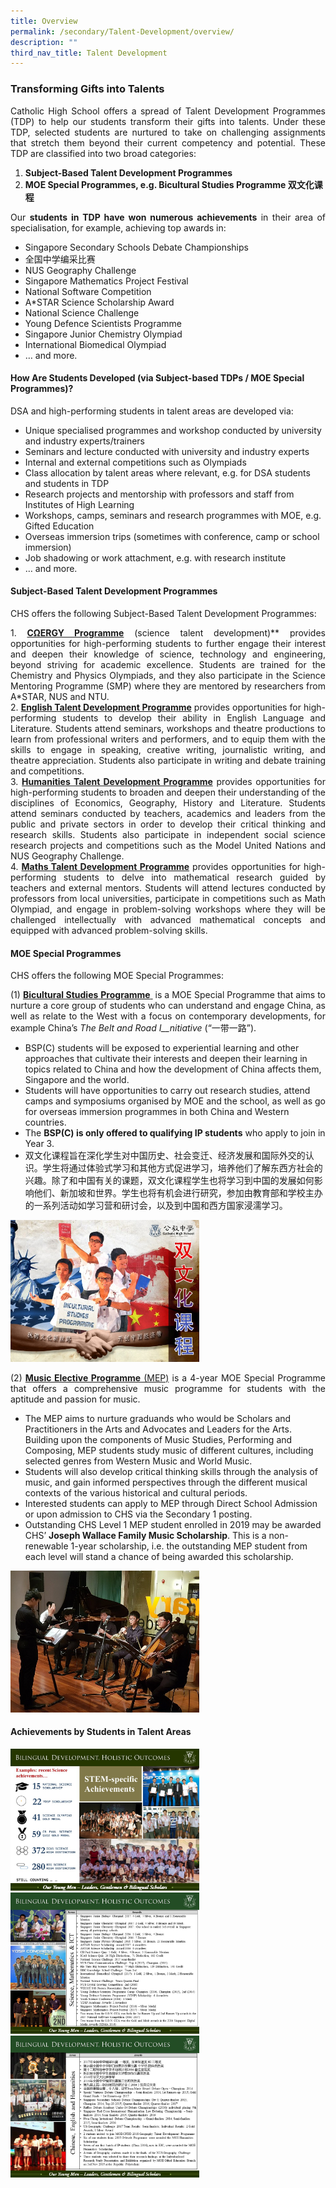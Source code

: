 ```yaml
---
title: Overview
permalink: /secondary/Talent-Development/overview/
description: ""
third_nav_title: Talent Development
---
```

### Transforming Gifts into Talents
<style>
p {text-align: justify;}
</style>
Catholic High School offers a spread of Talent Development Programmes (TDP) to help our students transform their gifts into talents. Under these TDP, selected students are nurtured to take on challenging assignments that stretch them beyond their current competency and potential. These TDP are classified into two broad categories:

1.  **Subject-Based Talent Development Programmes**
2.  **MOE Special Programmes, e.g. Bicultural Studies Programme&nbsp;双文化课程**

Our&nbsp;**students in TDP have won numerous achievements**&nbsp;in their area of specialisation, for example, achieving top awards in:

*   Singapore Secondary Schools Debate Championships
*   全国中学编采比赛
*   NUS Geography Challenge
*   Singapore Mathematics Project Festival
*   National Software Competition
*   A\*STAR Science Scholarship Award
*   National Science Challenge
*   Young Defence Scientists Programme
*   Singapore Junior Chemistry Olympiad
*   International Biomedical Olympiad
*   … and more.

#### How Are Students Developed (via Subject-based TDPs / MOE Special Programmes)?

DSA and high-performing students in talent areas are developed via:

*   Unique specialised programmes and workshop&nbsp;conducted by university and industry experts/trainers
*   Seminars and lecture conducted&nbsp;with university and industry experts
*   Internal and external competitions such as Olympiads
*   Class allocation&nbsp;by talent areas where relevant,&nbsp;e.g. for DSA students and students in TDP
*   Research&nbsp;projects and mentorship with professors and staff from Institutes of High Learning
*   Workshops, camps, seminars and research programmes with MOE, e.g. Gifted Education
*   Overseas immersion trips (sometimes with conference, camp or school immersion)
*   Job shadowing or work attachment, e.g. with research institute
*   … and more.

#### Subject-Based Talent Development Programmes

CHS offers the following Subject-Based Talent Development Programmes:

1\.  [**CΩERGY Programme**](/secondary/Talent-Development/cnergy-programme/)&nbsp;(science talent development)**&nbsp;provides opportunities for high-performing students to further engage their interest and deepen their knowledge of science, technology and engineering, beyond striving for academic excellence. Students are trained for the Chemistry and Physics Olympiads, and they also participate in the Science Mentoring Programme (SMP) where they are mentored by researchers from A\*STAR, NUS and NTU.<br>
2.  [**English Talent Development Programme**](/secondary/Talent-Development/english-talent-development-programme/)&nbsp;provides opportunities for high-performing students to develop their ability in English Language and Literature. Students attend seminars, workshops and theatre productions to learn from professional writers and performers, and to equip them with the skills to engage in speaking, creative writing, journalistic writing, and theatre appreciation. Students also participate in writing and debate&nbsp;training and competitions.<br>
3.  [**Humanities Talent Development Programme**](secondary/Talent-Development/humanities-tdp/)&nbsp;provides opportunities for high-performing students to broaden and deepen their understanding of the disciplines of Economics, Geography, History and Literature. Students attend seminars conducted by teachers, academics and leaders from the public and private sectors in order to develop their critical thinking and research skills. Students also participate in independent social science research projects and competitions such as the Model United Nations and NUS Geography Challenge.<br>
4.  [**Maths Talent Development Programme**](/secondary/Talent-Development/maths-tdp/)&nbsp;provides opportunities for high-performing students to delve into mathematical research guided by teachers and external mentors. Students will attend lectures conducted by professors from local universities, participate in competitions such as Math Olympiad, and engage in problem-solving workshops where they will be challenged intellectually with advanced mathematical concepts and equipped with advanced problem-solving skills.

#### MOE Special Programmes

CHS offers the following MOE Special Programmes:

(1)&nbsp;[**Bicultural Studies**&nbsp;**Programme**&nbsp;](secondary/Talent-Development/bicultural-studies-programme/)&nbsp;is a MOE Special Programme that aims to nurture a core group of students who can understand and engage China, as well as relate to the West with a focus on contemporary developments, for example China’s&nbsp;_The Belt and Road_&nbsp;_I__nitiative_&nbsp;(“一带一路”).

*   BSP(C) students will be exposed to experiential learning and other approaches that cultivate their interests and deepen their learning in topics related to China and how the development of China affects them, Singapore and the world.
*   Students will have opportunities to carry out research studies, attend camps and symposiums organised by MOE and the school, as well as go for overseas immersion programmes in both China and Western countries.
*   The&nbsp;**BSP(C) is&nbsp;only offered to qualifying IP students**&nbsp;who apply to join in Year 3.
*   双文化课程旨在深化学生对中国历史、社会变迁、经济发展和国际外交的认识。学生将通过体验式学习和其他方式促进学习，培养他们了解东西方社会的兴趣。除了和中国有关的课题，双文化课程学生也将学习到中国的发展如何影响他们、新加坡和世界。学生也将有机会进行研究，参加由教育部和学校主办的一系列活动如学习营和研讨会，以及到中国和西方国家浸濡学习。

<img src="/images/tdps.png" style="width:60%">

(2)&nbsp;[**Music Elective Programme**&nbsp;(MEP)](/secondary/Talent-Development/music-elective-programme/)&nbsp;is a 4-year MOE Special Programme that offers a comprehensive music programme for students with the aptitude and passion for music.

*   The MEP&nbsp;aims to nurture graduands who would be Scholars and Practitioners in the Arts and Advocates and Leaders for the Arts.&nbsp; Building upon the components of Music Studies, Performing and Composing, MEP students study music of different cultures, including selected genres from Western Music and World Music.
*   Students will also develop critical thinking skills through the analysis of music, and gain informed perspectives through the different musical contexts of the various historical and cultural periods.
*   Interested students can apply to MEP through Direct School Admission or upon admission to CHS via the Secondary 1 posting.
*   Outstanding CHS Level 1 MEP student enrolled in 2019 may be awarded CHS’&nbsp;**Joseph Wallace Family Music Scholarship**. This is a non-renewable 1-year scholarship, i.e. the outstanding MEP student from each level will stand a chance of being awarded this scholarship.

<img src="/images/tdps2.png" style="width:60%">

#### Achievements by Students in Talent Areas

<img src="/images/tdps3.png" style="width:60%">
<img src="/images/tdps4.png" style="width:60%">
<img src="/images/tdps5.png" style="width:60%">